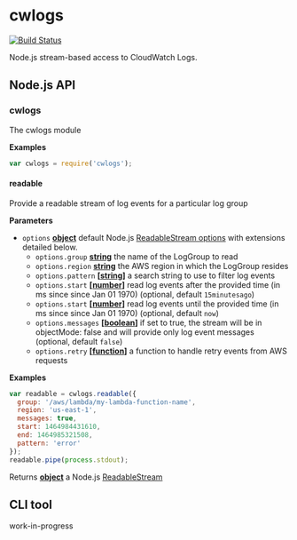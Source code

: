 # cwlogs

[![Build Status](https://travis-ci.org/mapbox/cwlogs.svg?branch=master)](https://travis-ci.org/mapbox/cwlogs)

Node.js stream-based access to CloudWatch Logs.

## Node.js API

### cwlogs

The cwlogs module

**Examples**

```javascript
var cwlogs = require('cwlogs');
```

#### readable

Provide a readable stream of log events for a particular log group

**Parameters**

-   `options` **[object](https://developer.mozilla.org/en-US/docs/Web/JavaScript/Reference/Global_Objects/Object)** default Node.js [ReadableStream options](https://nodejs.org/api/stream.html#stream_class_stream_readable_1)
    with extensions detailed below.
    -   `options.group` **[string](https://developer.mozilla.org/en-US/docs/Web/JavaScript/Reference/Global_Objects/String)** the name of the LogGroup to read
    -   `options.region` **[string](https://developer.mozilla.org/en-US/docs/Web/JavaScript/Reference/Global_Objects/String)** the AWS region in which the LogGroup resides
    -   `options.pattern` **\[[string](https://developer.mozilla.org/en-US/docs/Web/JavaScript/Reference/Global_Objects/String)]** a search string to use to filter log events
    -   `options.start` **\[[number](https://developer.mozilla.org/en-US/docs/Web/JavaScript/Reference/Global_Objects/Number)]** read log events after the provided time (in ms since since Jan 01 1970) (optional, default `15minutesago`)
    -   `options.start` **\[[number](https://developer.mozilla.org/en-US/docs/Web/JavaScript/Reference/Global_Objects/Number)]** read log events until the provided time (in ms since since Jan 01 1970) (optional, default `now`)
    -   `options.messages` **\[[boolean](https://developer.mozilla.org/en-US/docs/Web/JavaScript/Reference/Global_Objects/Boolean)]** if set to true, the stream will be in objectMode: false and will provide only log event messages (optional, default `false`)
    -   `options.retry` **\[[function](https://developer.mozilla.org/en-US/docs/Web/JavaScript/Reference/Statements/function)]** a function to handle retry events from AWS requests

**Examples**

```javascript
var readable = cwlogs.readable({
  group: '/aws/lambda/my-lambda-function-name',
  region: 'us-east-1',
  messages: true,
  start: 1464984431610,
  end: 1464985321508,
  pattern: 'error'
});
readable.pipe(process.stdout);
```

Returns **[object](https://developer.mozilla.org/en-US/docs/Web/JavaScript/Reference/Global_Objects/Object)** a Node.js [ReadableStream](https://nodejs.org/api/stream.html#stream_class_stream_readable_1)

## CLI tool

work-in-progress
